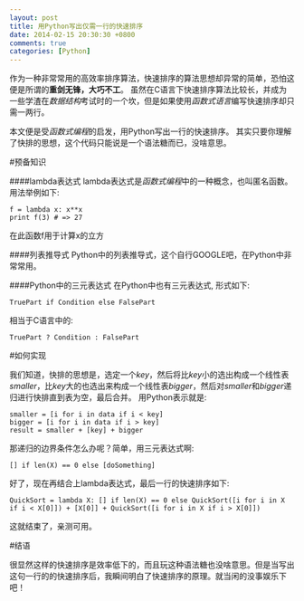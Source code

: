 ```yaml
---
layout: post
title: 用Python写出仅需一行的快速排序
date: 2014-02-15 20:30:30 +0800
comments: true
categories: [Python]
---
```


作为一种非常常用的高效率排序算法，快速排序的算法思想却异常的简单，恐怕这便是所谓的**重剑无锋，大巧不工**。
虽然在C语言下快速排序算法比较长，并成为一些学渣在*数据结构*考试时的一个坎，但是如果使用*函数式语言*编写快速排序却只需一两行。

本文便是受*函数式编程*的启发，用Python写出一行的快速排序。
其实只要你理解了快排的思想，这个代码只能说是一个语法糖而已，没啥意思。

<!-- more -->

#预备知识

####lambda表达式
lambda表达式是*函数式编程*中的一种概念，也叫匿名函数。用法举例如下:

    f = lambda x: x**x
    print f(3) # => 27

在此函数f用于计算x的立方

####列表推导式
Python中的列表推导式，这个自行GOOGLE吧，在Python中非常常用。

####Python中的三元表达式
在Python中也有三元表达式, 形式如下:

    TruePart if Condition else FalsePart

相当于C语言中的:

    TruePart ? Condition : FalsePart

#如何实现

我们知道，快排的思想是，选定一个*key*，然后将比*key*小的选出构成一个线性表*smaller*，比*key*大的也选出来构成一个线性表*bigger*，然后对*smaller*和*bigger*递归进行快排直到表为空，最后合并。
用Python表示就是:

    smaller = [i for i in data if i < key]
    bigger = [i for i in data if i > key]
    result = smaller + [key] + bigger

那递归的边界条件怎么办呢？简单，用三元表达式啊:

    [] if len(X) == 0 else [doSomething]

好了，现在再结合上lambda表达式，最后一行的快速排序如下:

    QuickSort = lambda X: [] if len(X) == 0 else QuickSort([i for i in X if i < X[0]]) + [X[0]] + QuickSort([i for i in X if i > X[0]])

这就结束了，亲测可用。

#结语

很显然这样的快速排序是效率低下的，而且玩这种语法糖也没啥意思。但是当写出这句一行的的快速排序后，我瞬间明白了快速排序的原理。就当闲的没事娱乐下吧！
